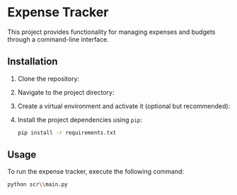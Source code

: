 # Expense Tracker

This project provides functionality for managing expenses and budgets through a command-line interface.

## Installation

1. Clone the repository:

2. Navigate to the project directory:

3. Create a virtual environment and activate it (optional but recommended):

5. Install the project dependencies using `pip`:

    ```bash
    pip install -r requirements.txt
    ```

## Usage

To run the expense tracker, execute the following command:

```bash
python scr\\main.py
